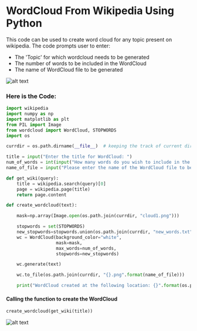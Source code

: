 # WordCloud From Wikipedia Using Python

This code can be used to create word cloud for any topic present on wikipedia. 
The code prompts user to enter:
- The 'Topic' for which wordcloud needs to be generated
- The number of words to be included in the WordCloud
- The name of WordCloud file to be generated

![alt text](https://github.com/deepankarkotnala/WordCloud_From_Wikipedia_Using_Python/blob/master/images/data_science_wordcloud.png)
### Here is the Code: 

```Python
import wikipedia
import numpy as np
import matplotlib as plt
from PIL import Image
from wordcloud import WordCloud, STOPWORDS
import os
```

```Python
currdir = os.path.dirname(__file__)  # keeping the track of current directory

title = input("Enter the title for WordCloud: ")
num_of_words = int(input("How many words do you wish to include in the WordCloud? "))
name_of_file = input("Please enter the name of the WordCloud file to be saved?")
```

```Python
def get_wiki(query):
	title = wikipedia.search(query)[0]
	page = wikipedia.page(title)
	return page.content
```

```Python
def create_wordcloud(text):

	mask=np.array(Image.open(os.path.join(currdir, "cloud1.png")))

	stopwords = set(STOPWORDS)
	new_stopwords=stopwords.union(os.path.join(currdir, "new_words.txt"))
	wc = WordCloud(background_color="white",
				   mask=mask,
				   max_words=num_of_words,
				   stopwords=new_stopwords)

	wc.generate(text)

	wc.to_file(os.path.join(currdir, "{}.png".format(name_of_file)))

	print("WordCloud created at the following location: {}".format(os.path.join(currdir, "{}.png".format(name_of_file))))
```

#### Calling the function to create the WordCloud
```Python
create_wordcloud(get_wiki(title))
```
![alt text](https://github.com/deepankarkotnala/WordCloud_From_Wikipedia_Using_Python/blob/master/images/Prompt.JPG)


